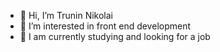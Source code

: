 - 👋 Hi, I’m Trunin Nikolai
- 👀 I’m interested in front end development
- 🌱 I am currently studying and looking for a job

<!---
koljatru/koljatru is a ✨ special ✨ repository because its `README.md` (this file) appears on your GitHub profile.
You can click the Preview link to take a look at your changes.
--->
